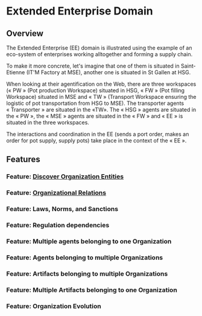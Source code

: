 # Extended Enterprise Domain

## Overview
The Extended Enterprise (EE) domain is illustrated using the example of an eco-system of enterprises working alltogether and forming a supply chain. 

To make it more concrete, let's imagine that one of them is situated in Saint-Etienne (IT'M Factory at MSE), another one is situated in St Gallen at HSG. 

When looking at their agentification on the Web, there are three workspaces (« PW » (Pot production Workspace) situated in HSG, « FW » (Pot filling Workspace) situated in MSE and « TW » (Transport Workspace ensuring the logistic of pot transportation from HSG to MSE). The transporter agents « Transporter » are situated in the «TW». The « HSG » agents are situated in the « PW », the « MSE » agents are situated in the « FW » and  « EE » is situated in the three workspaces. 

The interactions and coordination in the EE (sends a port order, makes an order for pot supply, supply pots) take place in the context of the « EE ».  

## Features

### Feature: [Discover Organization Entities](../tests/discover-organization-entities/modelet.md)

### Feature: [Organizational Relations](../tests/organizational-relations/modelet.md)

### Feature: Laws, Norms, and Sanctions

### Feature: Regulation dependencies

### Feature: Multiple agents belonging to one Organization

### Feature: Agents belonging to multiple Organizations

### Feature: Artifacts belonging to multiple Organizations

### Feature: Multiple Artifacts belonging to one Organization

### Feature: Organization Evolution

